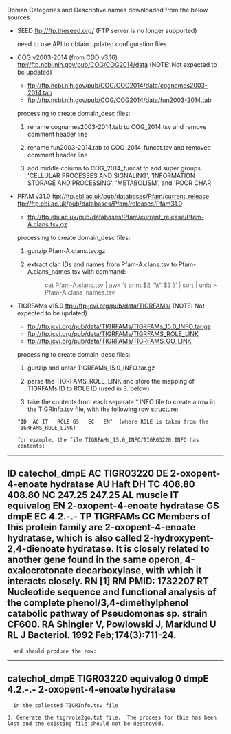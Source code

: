 Doman Categories and Descriptive names downloaded from the below sources


* SEED
  ftp://ftp.theseed.org/ (FTP server is no longer supported)

  need to use API to obtain updated configuration files
  


* COG
  v2003-2014 (from CDD v3.16)
  ftp://ftp.ncbi.nih.gov/pub/COG/COG2014/data
  (NOTE: Not expected to be updated)

  - ftp://ftp.ncbi.nih.gov/pub/COG/COG2014/data/cognames2003-2014.tab
  - ftp://ftp.ncbi.nih.gov/pub/COG/COG2014/data/fun2003-2014.tab

  processing to create domain_desc files:
    1. rename cognames2003-2014.tab to COG_2014.tsv and remove comment header line

    2. rename fun2003-2014.tab to COG_2014_funcat.tsv and removed comment header line

    3. add middle column to COG_2014_funcat to add super groups 'CELLULAR PROCESSES AND SIGNALING', 'INFORMATION STORAGE AND PROCESSING', 'METABOLISM', and 'POOR CHAR'


* PFAM 
  v31.0
  ftp://ftp.ebi.ac.uk/pub/databases/Pfam/current_release
  ftp://ftp.ebi.ac.uk/pub/databases/Pfam/releases/Pfam31.0

  - ftp://ftp.ebi.ac.uk/pub/databases/Pfam/current_release/Pfam-A.clans.tsv.gz

  processing to create domain_desc files:
    1. gunzip Pfam-A.clans.tsv.gz

    2. extract clan IDs and names from Pfam-A.clans.tsv to Pfam-A.clans_names.tsv with command:
       > cat Pfam-A.clans.tsv | awk '{ print $2 "\t" $3 }' | sort | uniq > Pfam-A.clans_names.tsv


* TIGRFAMs
  v15.0
  ftp://ftp.jcvi.org/pub/data/TIGRFAMs/
  (NOTE: Not expected to be updated)

  - ftp://ftp.jcvi.org/pub/data/TIGRFAMs/TIGRFAMs_15.0_INFO.tar.gz
  - ftp://ftp.jcvi.org/pub/data/TIGRFAMs/TIGRFAMS_ROLE_LINK
  - ftp://ftp.jcvi.org/pub/data/TIGRFAMs/TIGRFAMS_GO_LINK

  processing to	create domain_desc files:
    1. gunzip and untar TIGRFAMs_15.0_INFO.tar.gz

    2. parse the TIGRFAMS_ROLE_LINK and store the mapping of TIGRFAMs ID to ROLE ID (used in 3. below)

    3. take the contents from each separate *.INFO file to create a row in the TIGRInfo.tsv file, with the following row structure:

      "ID  AC IT   ROLE	GS	 EC   EN"  (where ROLE is taken from the TIGRFAMS_ROLE_LINK)

      for example, the file TIGRFAMs_15.0_INFO/TIGR03220.INFO has contents:
----------------------------------
ID  catechol_dmpE
AC  TIGR03220
DE  2-oxopent-4-enoate hydratase
AU  Haft DH
TC  408.80 408.80
NC  247.25 247.25
AL  muscle
IT  equivalog
EN  2-oxopent-4-enoate hydratase
GS  dmpE
EC  4.2.-.-
TP  TIGRFAMs
CC  Members of this protein family are 2-oxopent-4-enoate hydratase, which is also called 2-hydroxypent-2,4-dienoate hydratase. It is closely related to another gene found in the same operon, 4-oxalocrotonate decarboxylase, with which it interacts closely.
RN  [1]
RM  PMID: 1732207
RT  Nucleotide sequence and functional analysis of the complete phenol/3,4-dimethylphenol catabolic pathway of Pseudomonas sp. strain CF600.
RA  Shingler V, Powlowski J, Marklund U
RL  J Bacteriol. 1992 Feb;174(3):711-24.
----------------------------------

      and should produce the row:
----------------------------------
catechol_dmpE	   TIGR03220	equivalog	0	dmpE	4.2.-.-	2-oxopent-4-enoate hydratase
----------------------------------

      in the collected TIGRInfo.tsv file

    3. Generate the tigrrole2go.txt file.  The process for this has been lost and the existing file should not be destroyed.
